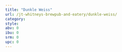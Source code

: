 ```yaml
---
title: "Dunkle Weiss"
url: /jt-whitneys-brewpub-and-eatery/dunkle-weiss/
category: 
style: 
abv: 0
ibu: 0
srm: 0
upc: 0
---
```


